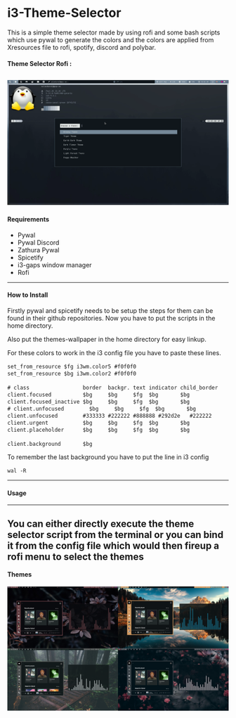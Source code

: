 # i3-Theme-Selector

This is a simple theme selector made by using rofi and some bash scripts which use pywal to generate the colors and the colors are applied from Xresources file to rofi, spotify, discord and polybar.

#### Theme Selector Rofi :
![](./images/theme-switch.png)
---
#### Requirements 

- Pywal 
- Pywal Discord 
- Zathura Pywal
- Spicetify 
- i3-gaps window manager
- Rofi
  
---
  
#### How to Install

Firstly pywal and spicetify needs to be setup the steps for them can be found in their github repositories. Now you have to put the scripts in the home directory.

Also put the themes-wallpaper in the home directory for easy linkup.

For these colors to work in the i3 config file you have to paste these lines.

```
set_from_resource $fg i3wm.color5 #f0f0f0
set_from_resource $bg i3wm.color2 #f0f0f0

# class                 border  backgr. text indicator child_border
client.focused          $bg     $bg     $fg  $bg       $bg
client.focused_inactive $bg     $bg     $fg  $bg       $bg
# client.unfocused        $bg     $bg     $fg  $bg       $bg
client.unfocused        #333333 #222222 #888888 #292d2e   #222222
client.urgent           $bg     $bg     $fg  $bg       $bg
client.placeholder      $bg     $bg     $fg  $bg       $bg

client.background       $bg
```
To remember the last background you have to put the line in i3 config

```
wal -R
```
---
#### Usage
---
You can either directly execute the theme selector script from the terminal or you can bind it from the config file which would then fireup a rofi menu to select the themes
---
#### Themes
![](./images/Collage.png)